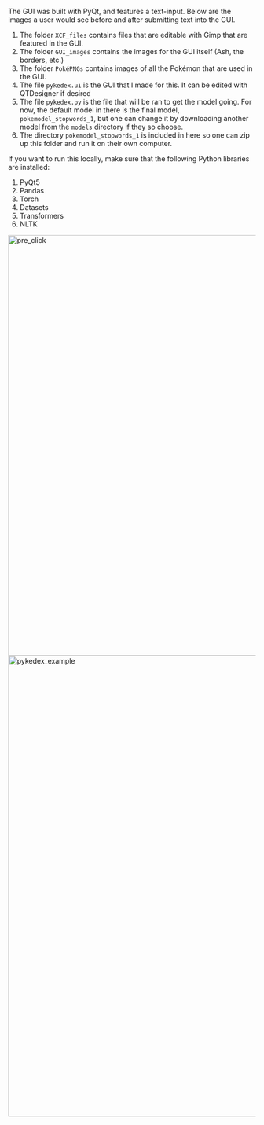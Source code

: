 The GUI was built with PyQt, and features a text-input. Below are the images a user would see before and after submitting text into the GUI.

1. The folder `XCF_files` contains files that are editable with Gimp that are featured in the GUI.
1. The folder `GUI_images` contains the images for the GUI itself (Ash, the borders, etc.)
1. The folder `PokéPNGs` contains images of all the Pokémon that are used in the GUI.
1. The file `pykedex.ui` is the GUI that I made for this. It can be edited with QTDesigner if desired
1. The file `pykedex.py` is the file that will be ran to get the model going. For now, the default model in there is the final model, `pokemodel_stopwords_1`, but one can change it by downloading another model from the `models` directory if they so choose.
1. The directory `pokemodel_stopwords_1` is included in here so one can zip up this folder and run it on their own computer.

If you want to run this locally, make sure that the following Python libraries are installed:
1. PyQt5
2. Pandas
3. Torch
4. Datasets
5. Transformers
6. NLTK


<img width="856" alt="pre_click" src="https://user-images.githubusercontent.com/94126661/233749124-db343557-d64e-4364-80c3-db028384bc4b.png">

<img width="938" alt="pykedex_example" src="https://user-images.githubusercontent.com/94126661/233749099-f83b09a2-72ee-4ac5-b143-bd3bfeb57d9b.png">
